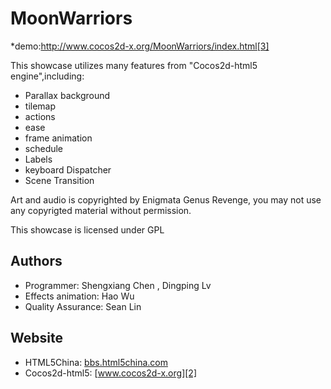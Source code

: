 MoonWarriors
==================
   *demo:http://www.cocos2d-x.org/MoonWarriors/index.html[3]

This showcase utilizes many features from "Cocos2d-html5 engine",including:
   * Parallax background
   * tilemap
   * actions
   * ease
   * frame animation
   * schedule
   * Labels
   * keyboard Dispatcher
   * Scene Transition

Art and audio is copyrighted by Enigmata Genus Revenge,
you may not use any copyrigted material without permission.

This showcase is licensed under GPL

Authors
------------------
   * Programmer: Shengxiang Chen , Dingping Lv
   * Effects animation: Hao Wu
   * Quality Assurance:  Sean Lin

Website
------------------
   * HTML5China: [bbs.html5china.com][1]
   * Cocos2d-html5: [www.cocos2d-x.org][2]

   [1]: http://bbs.html5china.com/forum-cocos2d_html5-1.html "HTML5China"
   [2]: http://www.cocos2d-x.org "Cocos2d-html5"
   [3]: http://www.cocos2d-x.org/MoonWarriors/index.html "MoonWarriors"